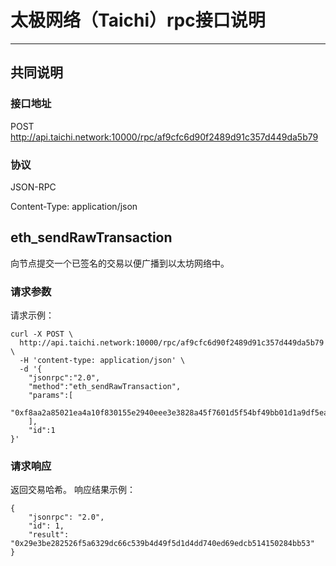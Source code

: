 
# 太极网络（Taichi）rpc接口说明
---

## 共同说明

### 接口地址
POST http://api.taichi.network:10000/rpc/af9cfc6d90f2489d91c357d449da5b79

### 协议
JSON-RPC

Content-Type: application/json

## eth_sendRawTransaction
向节点提交一个已签名的交易以便广播到以太坊网络中。

### 请求参数
请求示例：
```shell script
curl -X POST \
  http://api.taichi.network:10000/rpc/af9cfc6d90f2489d91c357d449da5b79 \
  -H 'content-type: application/json' \
  -d '{
    "jsonrpc":"2.0",
    "method":"eth_sendRawTransaction",
    "params":[
       "0xf8aa2a85021ea4a10f830155e2940eee3e3828a45f7601d5f54bf49bb01d1a9df5ea80b8444706c375000000000000000000000000a0b86991c6218b36c1d19d4a2e9eb0ce3606eb48000000000000000000000000000000000000000000000000000000000053cfe425a0cf3735fe97ea23c4f7ee2dd62a1aa50ba595b99b347bf7ccd92f3123326a0bffa03bd4da469a1eba694c41d1c24ee56e275ace8c27cba0dc30760c1cdbe2d41ac2"
    ],
    "id":1
}'
```
### 请求响应
返回交易哈希。
响应结果示例：
```shell script
{
    "jsonrpc": "2.0",
    "id": 1,
    "result": "0x29e3be282526f5a6329dc66c539b4d49f5d1d4dd740ed69edcb514150284bb53"
}
```